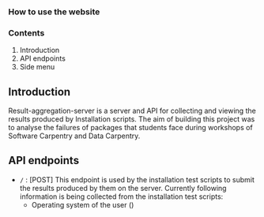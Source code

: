 ### How to use the website

### Contents

1. Introduction
2. API endpoints
3. Side menu

## Introduction

Result-aggregation-server is a server and API for collecting and viewing the results produced by Installation scripts. The aim of building this project was to analyse the failures of packages that students face during workshops of Software Carpentry and Data Carpentry.

## API endpoints

* `/` : [POST] This endpoint is used by the installation test scripts to submit the results produced by them on the server. Currently following information is being collected from the installation test scripts:
  * Operating system of the user ()